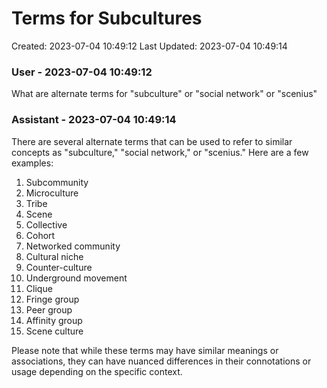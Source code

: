# Terms for Subcultures

Created: 2023-07-04 10:49:12
Last Updated: 2023-07-04 10:49:14

### User - 2023-07-04 10:49:12

What are alternate terms for "subculture" or "social network" or "scenius"

### Assistant - 2023-07-04 10:49:14

There are several alternate terms that can be used to refer to similar concepts as "subculture," "social network," or "scenius." Here are a few examples:

1. Subcommunity
2. Microculture
3. Tribe
4. Scene
5. Collective
6. Cohort
7. Networked community
8. Cultural niche
9. Counter-culture
10. Underground movement
11. Clique
12. Fringe group
13. Peer group
14. Affinity group
15. Scene culture

Please note that while these terms may have similar meanings or associations, they can have nuanced differences in their connotations or usage depending on the specific context.

